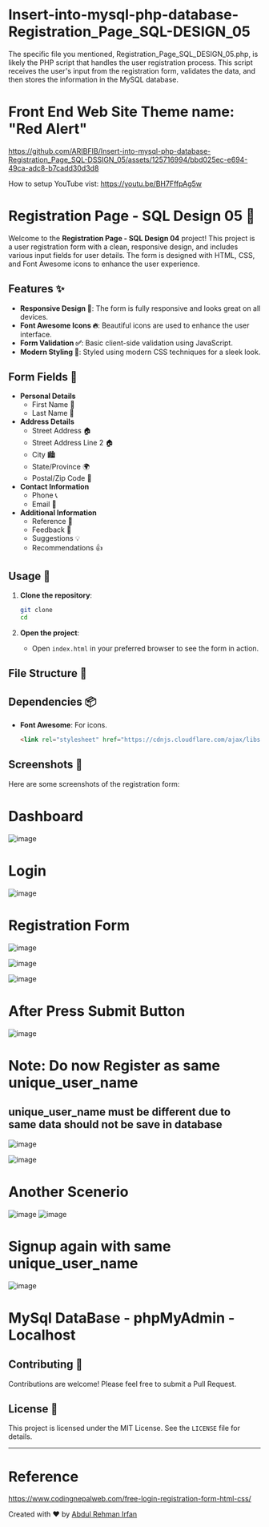# Insert-into-mysql-php-database-Registration_Page_SQL-DESIGN_05
The specific file you mentioned, Registration_Page_SQL_DESIGN_05.php, is likely the PHP script that handles the user registration process. This script receives the user's input from the registration form, validates the data, and then stores the information in the MySQL database.
# Front End Web Site Theme name: "Red Alert"


https://github.com/ARIBFIB/Insert-into-mysql-php-database-Registration_Page_SQL-DSSIGN_05/assets/125716994/bbd025ec-e694-49ca-adc8-b7cadd30d3d8


How to setup YouTube vist:  https://youtu.be/BH7FffpAg5w

# Registration Page - SQL Design 05 🌟

Welcome to the **Registration Page - SQL Design 04** project! This project is a user registration form with a clean, responsive design, and includes various input fields for user details. The form is designed with HTML, CSS, and Font Awesome icons to enhance the user experience.

## Features ✨

- **Responsive Design 📱**: The form is fully responsive and looks great on all devices.
- **Font Awesome Icons 🔥**: Beautiful icons are used to enhance the user interface.
- **Form Validation ✅**: Basic client-side validation using JavaScript.
- **Modern Styling 🎨**: Styled using modern CSS techniques for a sleek look.

## Form Fields 📝

- **Personal Details**
  - First Name 👤
  - Last Name 👤
- **Address Details**
  - Street Address 🏠
  - Street Address Line 2 🏠
  - City 🏙️
  - State/Province 🌍
  - Postal/Zip Code 📮
- **Contact Information**
  - Phone 📞
  - Email 📧
- **Additional Information**
  - Reference 👥
  - Feedback 💬
  - Suggestions 💡
  - Recommendations 👍

## Usage 🚀

1. **Clone the repository**:
    ```bash
    git clone 
    cd 
    ```

2. **Open the project**:
    - Open `index.html` in your preferred browser to see the form in action.

## File Structure 📂


## Dependencies 📦

- **Font Awesome**: For icons.
    ```html
    <link rel="stylesheet" href="https://cdnjs.cloudflare.com/ajax/libs/font-awesome/5.15.2/css/all.min.css"/>
    ```

## Screenshots 📸

Here are some screenshots of the registration form:
# Dashboard
![image](https://github.com/ARIBFIB/Insert-into-mysql-php-database-Registration_Page_SQL-DSSIGN_05/assets/125716994/d7e2a717-37a2-4bce-b88d-c0f04cc24dcc)

# Login
![image](https://github.com/ARIBFIB/Insert-into-mysql-php-database-Registration_Page_SQL-DSSIGN_05/assets/125716994/b3fa2f69-b605-4fc0-b43b-14c9d5bef420)

# Registration Form
![image](https://github.com/ARIBFIB/Insert-into-mysql-php-database-Registration_Page_SQL-DSSIGN_05/assets/125716994/2995b522-44d9-48a4-b5e9-63c55125621b)

![image](https://github.com/ARIBFIB/Insert-into-mysql-php-database-Registration_Page_SQL-DSSIGN_05/assets/125716994/9a6a814e-8aae-43a7-bab4-3be780674c8b)

![image](https://github.com/ARIBFIB/Insert-into-mysql-php-database-Registration_Page_SQL-DSSIGN_05/assets/125716994/05e21393-c7db-4a62-a145-a7d65fd9a529)

# After Press Submit Button
![image](https://github.com/ARIBFIB/Insert-into-mysql-php-database-Registration_Page_SQL-DSSIGN_05/assets/125716994/26c435c6-bd10-4e08-b843-0c63d183971d)

# Note: Do now Register as same unique_user_name
## unique_user_name must be different due to same data should not be save in database
![image](https://github.com/ARIBFIB/Insert-into-mysql-php-database-Registration_Page_SQL-DSSIGN_05/assets/125716994/2e5bc7ad-cc1a-4133-acb4-324eb7a1be08)

![image](https://github.com/ARIBFIB/Insert-into-mysql-php-database-Registration_Page_SQL-DSSIGN_05/assets/125716994/1c276fa9-8a89-4f69-9ed3-8459b86b3597)
# Another Scenerio
![image](https://github.com/ARIBFIB/Insert-into-mysql-php-database-Registration_Page_SQL-DSSIGN_05/assets/125716994/71a33668-1c56-45db-bac3-d631551c2788)
![image](https://github.com/ARIBFIB/Insert-into-mysql-php-database-Registration_Page_SQL-DSSIGN_05/assets/125716994/3ecbd2f6-aa9b-421e-bdea-a46c7f9c5c4d)
# Signup again with same unique_user_name
![image](https://github.com/ARIBFIB/Insert-into-mysql-php-database-Registration_Page_SQL-DSSIGN_05/assets/125716994/402477cd-2843-4102-bb4f-e2ccb23940dd)

# MySql DataBase - phpMyAdmin - Localhost

## Contributing 🤝

Contributions are welcome! Please feel free to submit a Pull Request.

## License 📄

This project is licensed under the MIT License. See the `LICENSE` file for details.

---
# Reference 
https://www.codingnepalweb.com/free-login-registration-form-html-css/

Created with ❤️ by [Abdul Rehman Irfan](https://github.com/ARIBFIB)
